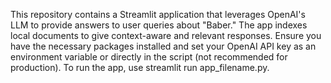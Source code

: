 This repository contains a Streamlit application that leverages OpenAI's LLM to provide answers to user queries about "Baber." The app indexes local documents to give context-aware and relevant responses. Ensure you have the necessary packages installed and set your OpenAI API key as an environment variable or directly in the script (not recommended for production). To run the app, use streamlit run app_filename.py.